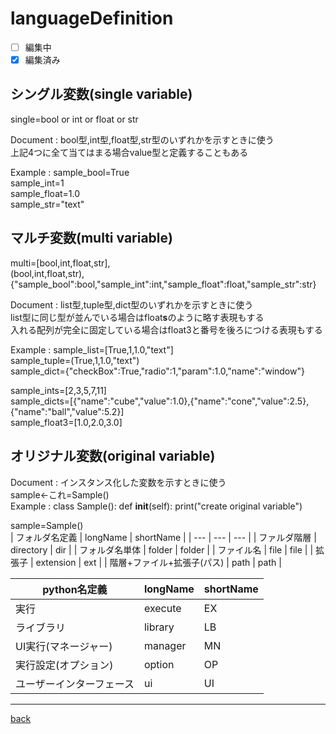 # languageDefinition
- [ ] 編集中
- [x] 編集済み
## シングル変数(single variable)
single=bool or int or float or str  

Document : bool型,int型,float型,str型のいずれかを示すときに使う  
上記4つに全て当てはまる場合value型と定義することもある

Example : sample_bool=True  
sample_int=1  
sample_float=1.0  
sample_str="text"  

## マルチ変数(multi variable)
multi=\[bool,int,float,str\],  
(bool,int,float,str),  
{"sample_bool":bool,"sample_int":int,"sample_float":float,"sample_str":str}  

Document : list型,tuple型,dict型のいずれかを示すときに使う  
list型に同じ型が並んでいる場合はfloat**s**のように略す表現もする  
入れる配列が完全に固定している場合はfloat3と番号を後ろにつける表現もする  

Example : sample_list=\[True,1,1.0,"text"\]  
sample_tuple=(True,1,1.0,"text")  
sample_dict={"checkBox":True,"radio":1,"param":1.0,"name":"window"}  

sample_ints=\[2,3,5,7,11\]  
sample_dicts=\[\{"name":"cube","value":1.0},{"name":"cone","value":2.5},{"name":"ball","value":5.2}\]  
sample_float3=\[1.0,2.0,3.0\]  

## オリジナル変数(original variable)
Document : インスタンス化した変数を示すときに使う  
sample←これ=Sample()  
Example : 
class Sample():
	def __init__(self):
		print("create original variable")

sample=Sample()  
| フォルダ名定義 | longName | shortName |
| --- | --- | --- |
| ファルダ階層 | directory | dir |
| フォルダ名単体 | folder | folder |
| ファイル名 | file | file |
| 拡張子 | extension | ext |
| 階層+ファイル+拡張子(パス) | path | path |

| python名定義 | longName | shortName |
| --- | --- | --- |
| 実行 | execute | EX |
| ライブラリ | library | LB |
| UI実行(マネージャー) | manager | MN |
| 実行設定(オプション) | option | OP |
| ユーザーインターフェース | ui | UI |

---
[back](./README.md)